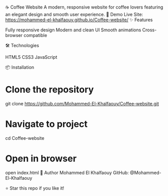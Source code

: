 ☕ Coffee Website
A modern, responsive website for coffee lovers featuring an elegant design and smooth user experience.
🚀 Demo
Live Site: https://mohammed-el-khalfaouy.github.io/Coffee-website/
✨ Features

Fully responsive design
Modern and clean UI
Smooth animations
Cross-browser compatible

🛠️ Technologies

HTML5
CSS3
JavaScript

📦 Installation
# Clone the repository
git clone https://github.com/Mohammed-El-Khalfaouy/Coffee-website.git

# Navigate to project
cd Coffee-website

# Open in browser
open index.html
👤 Author
Mohammed El Khalfaouy
GitHub: @Mohammed-El-Khalfaouy

⭐ Star this repo if you like it!
